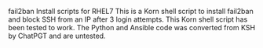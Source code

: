 fail2ban Install scripts for RHEL7
This is a Korn shell script to install fail2ban and block SSH from an IP after 3 login attempts. This Korn shell script has been tested to work.
The Python and Ansible code was converted from KSH by ChatPGT and are untested.
